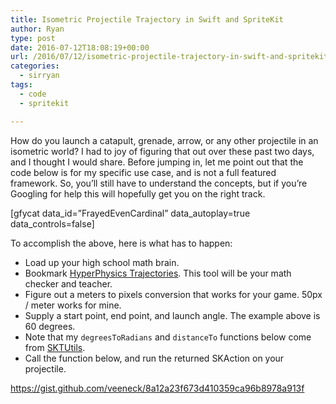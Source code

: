 ```yaml
---
title: Isometric Projectile Trajectory in Swift and SpriteKit
author: Ryan
type: post
date: 2016-07-12T18:08:19+00:00
url: /2016/07/12/isometric-projectile-trajectory-in-swift-and-spritekit-2/
categories:
  - sirryan
tags:
  - code
  - spritekit

---
```

How do you launch a catapult, grenade, arrow, or any other projectile in an isometric world? I had to joy of figuring that out over these past two days, and I thought I would share. Before jumping in, let me point out that the code below is for my specific use case, and is not a full featured framework. So, you&#8217;ll still have to understand the concepts, but if you&#8217;re Googling for help this will hopefully get you on the right track.

<!--more-->

<div class="inlineimg">
  [gfycat data_id=&#8221;FrayedEvenCardinal&#8221; data_autoplay=true data_controls=false]
</div>

To accomplish the above, here is what has to happen:

  * Load up your high school math brain.
  * Bookmark [HyperPhysics Trajectories][1]. This tool will be your math checker and teacher.
  * Figure out a meters to pixels conversion that works for your game. 50px / meter works for mine.
  * Supply a start point, end point, and launch angle. The example above is 60 degrees.
  * Note that my `degreesToRadians` and `distanceTo` functions below come from [SKTUtils][2].
  * Call the function below, and run the returned SKAction on your projectile.

https://gist.github.com/veeneck/8a12a23f673d410359ca96b8978a913f

 [1]: http://hyperphysics.phy-astr.gsu.edu/hbase/traj.html#tra6
 [2]: https://github.com/raywenderlich/SKTUtils